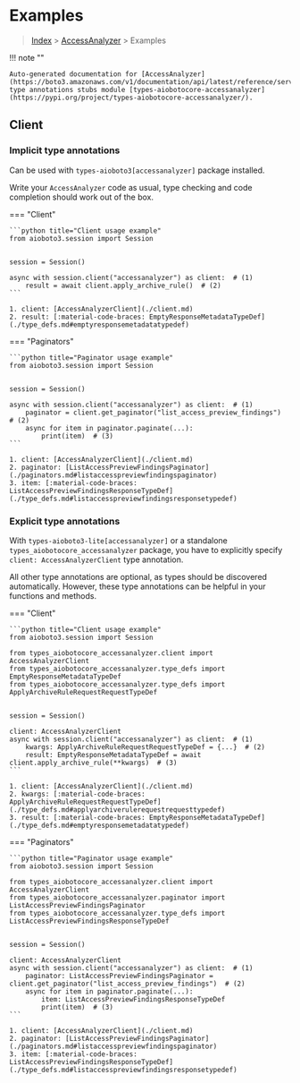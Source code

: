 # Examples

> [Index](../README.md) > [AccessAnalyzer](./README.md) > Examples

!!! note ""

    Auto-generated documentation for [AccessAnalyzer](https://boto3.amazonaws.com/v1/documentation/api/latest/reference/services/accessanalyzer.html#AccessAnalyzer)
    type annotations stubs module [types-aiobotocore-accessanalyzer](https://pypi.org/project/types-aiobotocore-accessanalyzer/).

## Client

### Implicit type annotations

Can be used with `types-aioboto3[accessanalyzer]` package installed.

Write your `AccessAnalyzer` code as usual,
type checking and code completion should work out of the box.



=== "Client"

    ```python title="Client usage example"
    from aioboto3.session import Session


    session = Session()

    async with session.client("accessanalyzer") as client:  # (1)
        result = await client.apply_archive_rule()  # (2)
    ```

    1. client: [AccessAnalyzerClient](./client.md)
    2. result: [:material-code-braces: EmptyResponseMetadataTypeDef](./type_defs.md#emptyresponsemetadatatypedef) 



=== "Paginators"

    ```python title="Paginator usage example"
    from aioboto3.session import Session


    session = Session()

    async with session.client("accessanalyzer") as client:  # (1)
        paginator = client.get_paginator("list_access_preview_findings")  # (2)
        async for item in paginator.paginate(...):
            print(item)  # (3)
    ```

    1. client: [AccessAnalyzerClient](./client.md)
    2. paginator: [ListAccessPreviewFindingsPaginator](./paginators.md#listaccesspreviewfindingspaginator)
    3. item: [:material-code-braces: ListAccessPreviewFindingsResponseTypeDef](./type_defs.md#listaccesspreviewfindingsresponsetypedef) 




### Explicit type annotations

With `types-aioboto3-lite[accessanalyzer]`
or a standalone `types_aiobotocore_accessanalyzer` package, you have to explicitly specify
`client: AccessAnalyzerClient` type annotation.

All other type annotations are optional, as types should be discovered automatically.
However, these type annotations can be helpful in your functions and methods.


=== "Client"

    ```python title="Client usage example"
    from aioboto3.session import Session

    from types_aiobotocore_accessanalyzer.client import AccessAnalyzerClient
    from types_aiobotocore_accessanalyzer.type_defs import EmptyResponseMetadataTypeDef
    from types_aiobotocore_accessanalyzer.type_defs import ApplyArchiveRuleRequestRequestTypeDef


    session = Session()

    client: AccessAnalyzerClient
    async with session.client("accessanalyzer") as client:  # (1)
        kwargs: ApplyArchiveRuleRequestRequestTypeDef = {...}  # (2)
        result: EmptyResponseMetadataTypeDef = await client.apply_archive_rule(**kwargs)  # (3)
    ```

    1. client: [AccessAnalyzerClient](./client.md)
    2. kwargs: [:material-code-braces: ApplyArchiveRuleRequestRequestTypeDef](./type_defs.md#applyarchiverulerequestrequesttypedef) 
    3. result: [:material-code-braces: EmptyResponseMetadataTypeDef](./type_defs.md#emptyresponsemetadatatypedef) 



=== "Paginators"

    ```python title="Paginator usage example"
    from aioboto3.session import Session

    from types_aiobotocore_accessanalyzer.client import AccessAnalyzerClient
    from types_aiobotocore_accessanalyzer.paginator import ListAccessPreviewFindingsPaginator
    from types_aiobotocore_accessanalyzer.type_defs import ListAccessPreviewFindingsResponseTypeDef


    session = Session()

    client: AccessAnalyzerClient
    async with session.client("accessanalyzer") as client:  # (1)
        paginator: ListAccessPreviewFindingsPaginator = client.get_paginator("list_access_preview_findings")  # (2)
        async for item in paginator.paginate(...):
            item: ListAccessPreviewFindingsResponseTypeDef
            print(item)  # (3)
    ```

    1. client: [AccessAnalyzerClient](./client.md)
    2. paginator: [ListAccessPreviewFindingsPaginator](./paginators.md#listaccesspreviewfindingspaginator)
    3. item: [:material-code-braces: ListAccessPreviewFindingsResponseTypeDef](./type_defs.md#listaccesspreviewfindingsresponsetypedef) 




